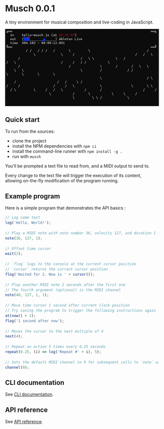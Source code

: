 # Musch 0.0.1

A tiny environment for musical composition and live-coding in JavaScript.

![Screenshot](docs/hello-musch.gif)

## Quick start

To run from the sources:

- clone the project
- install the NPM dependencies with `npm ci`
- install the command-line runner with `npm install -g .`
- run with `musch`

You'll be prompted a text file to read from, and a MIDI output to send to.

Every change to the text file will trigger the execution of its content,
allowing on-the-fly modification of the program running.

## Example program

Here is a simple program that demonstrates the API basics :

```javascript
// Log some text
log('Hello, World!');

// Play a MIDI note with note number 36, velocity 127, and duration 1
note(36, 127, 1);

// Offset time cursor
wait(2);

// `flog` logs to the console at the current cursor position
// `cursor` returns the current cursor position
flog('Waited for 2. Now is ' + cursor());

// Play another MIDI note 2 seconds after the first one
// The fourth argument (optional) is the MIDI channel
note(40, 127, 1, 1);

// Move time cursor 1 second after current clock position
// Try saving the program to trigger the following instructions again
at(now() + 1);
flog('1 second after now');

// Moves the cursor to the next multiple of 4
next(4);

// Repeat an action 5 times every 0.25 seconds
repeat(0.25, (i) => log('Repeat #' + i), 5);

// Sets the default MIDI channel to 9 for subsequent calls to `note` without a channel argument
channel(9);
```

## CLI documentation

See [CLI documentation](https://pckerneis.github.io/musch/#/cli.md).

## API reference

See [API reference](https://pckerneis.github.io/musch/#/api-reference.md).

